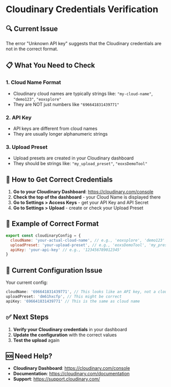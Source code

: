 # Cloudinary Credentials Verification

## 🔍 **Current Issue**
The error "Unknown API key" suggests that the Cloudinary credentials are not in the correct format.

## 📋 **What You Need to Check**

### **1. Cloud Name Format**
- Cloudinary cloud names are typically strings like: `"my-cloud-name"`, `"demo123"`, `"eoxsplore"`
- They are NOT just numbers like `"696641831439771"`

### **2. API Key**
- API keys are different from cloud names
- They are usually longer alphanumeric strings

### **3. Upload Preset**
- Upload presets are created in your Cloudinary dashboard
- They should be strings like: `"my_upload_preset"`, `"eoxsDemoTool"`

## 🔧 **How to Get Correct Credentials**

1. **Go to your Cloudinary Dashboard**: https://cloudinary.com/console
2. **Check the top of the dashboard** - your Cloud Name is displayed there
3. **Go to Settings > Access Keys** - get your API Key and API Secret
4. **Go to Settings > Upload** - create or check your Upload Preset

## 📝 **Example of Correct Format**

```javascript
export const cloudinaryConfig = {
  cloudName: 'your-actual-cloud-name', // e.g., 'eoxsplore', 'demo123'
  uploadPreset: 'your-upload-preset', // e.g., 'eoxsDemoTool', 'my_preset'
  apiKey: 'your-api-key' // e.g., '123456789012345'
}
```

## 🚨 **Current Configuration Issue**

Your current config:
```javascript
cloudName: '696641831439771', // This looks like an API key, not a cloud name
uploadPreset: 'dm61hxcfp', // This might be correct
apiKey: '696641831439771' // This is the same as cloud name
```

## ✅ **Next Steps**

1. **Verify your Cloudinary credentials** in your dashboard
2. **Update the configuration** with the correct values
3. **Test the upload** again

## 🆘 **Need Help?**

- **Cloudinary Dashboard**: https://cloudinary.com/console
- **Documentation**: https://cloudinary.com/documentation
- **Support**: https://support.cloudinary.com/
